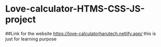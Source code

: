 # Love-calculator-HTMS-CSS-JS-project
##Link for the website <https://love-calculatorharutech.netlify.app/>
this is just for learning purpose 
